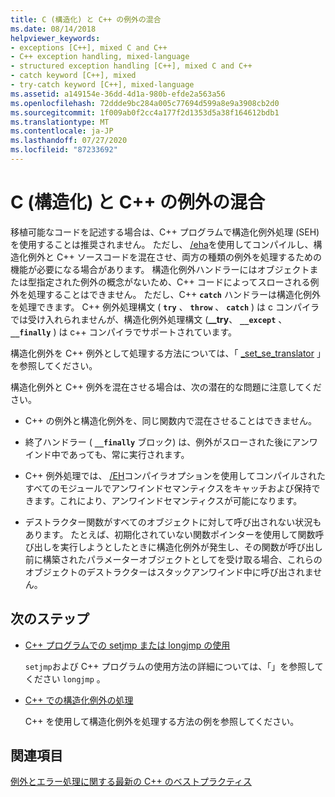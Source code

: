 ```yaml
---
title: C (構造化) と C++ の例外の混合
ms.date: 08/14/2018
helpviewer_keywords:
- exceptions [C++], mixed C and C++
- C++ exception handling, mixed-language
- structured exception handling [C++], mixed C and C++
- catch keyword [C++], mixed
- try-catch keyword [C++], mixed-language
ms.assetid: a149154e-36dd-4d1a-980b-efde2a563a56
ms.openlocfilehash: 72ddde9bc284a005c77694d599a8e9a3908cb2d0
ms.sourcegitcommit: 1f009ab0f2cc4a177f2d1353d5a38f164612bdb1
ms.translationtype: MT
ms.contentlocale: ja-JP
ms.lasthandoff: 07/27/2020
ms.locfileid: "87233692"
---
```

# <a name="mixing-c-structured-and-c-exceptions"></a>C (構造化) と C++ の例外の混合

移植可能なコードを記述する場合は、C++ プログラムで構造化例外処理 (SEH) を使用することは推奨されません。 ただし、 [/eha](../build/reference/eh-exception-handling-model.md)を使用してコンパイルし、構造化例外と C++ ソースコードを混在させ、両方の種類の例外を処理するための機能が必要になる場合があります。 構造化例外ハンドラーにはオブジェクトまたは型指定された例外の概念がないため、C++ コードによってスローされる例外を処理することはできません。 ただし、C++ **`catch`** ハンドラーは構造化例外を処理できます。 C++ 例外処理構文 ( **`try`** 、 **`throw`** 、 **`catch`** ) は c コンパイラでは受け入れられませんが、構造化例外処理構文 (**__try**、 **`__except`** 、 **`__finally`** ) は c++ コンパイラでサポートされています。

構造化例外を C++ 例外として処理する方法については、「 [_set_se_translator](../c-runtime-library/reference/set-se-translator.md) 」を参照してください。

構造化例外と C++ 例外を混在させる場合は、次の潜在的な問題に注意してください。

- C++ の例外と構造化例外を、同じ関数内で混在させることはできません。

- 終了ハンドラー ( **`__finally`** ブロック) は、例外がスローされた後にアンワインド中であっても、常に実行されます。

- C++ 例外処理では、 [/EH](../build/reference/eh-exception-handling-model.md)コンパイラオプションを使用してコンパイルされたすべてのモジュールでアンワインドセマンティクスをキャッチおよび保持できます。これにより、アンワインドセマンティクスが可能になります。

- デストラクター関数がすべてのオブジェクトに対して呼び出されない状況もあります。 たとえば、初期化されていない関数ポインターを使用して関数呼び出しを実行しようとしたときに構造化例外が発生し、その関数が呼び出し前に構築されたパラメーターオブジェクトとしてを受け取る場合、これらのオブジェクトのデストラクターはスタックアンワインド中に呼び出されません。

## <a name="next-steps"></a>次のステップ

- [C++ プログラムでの setjmp または longjmp の使用](../cpp/using-setjmp-longjmp.md)

  `setjmp`および C++ プログラムの使用方法の詳細については、「」を参照してください `longjmp` 。

- [C++ での構造化例外の処理](../cpp/exception-handling-differences.md)

  C++ を使用して構造化例外を処理する方法の例を参照してください。

## <a name="see-also"></a>関連項目

[例外とエラー処理に関する最新の C++ のベストプラクティス](../cpp/errors-and-exception-handling-modern-cpp.md)
